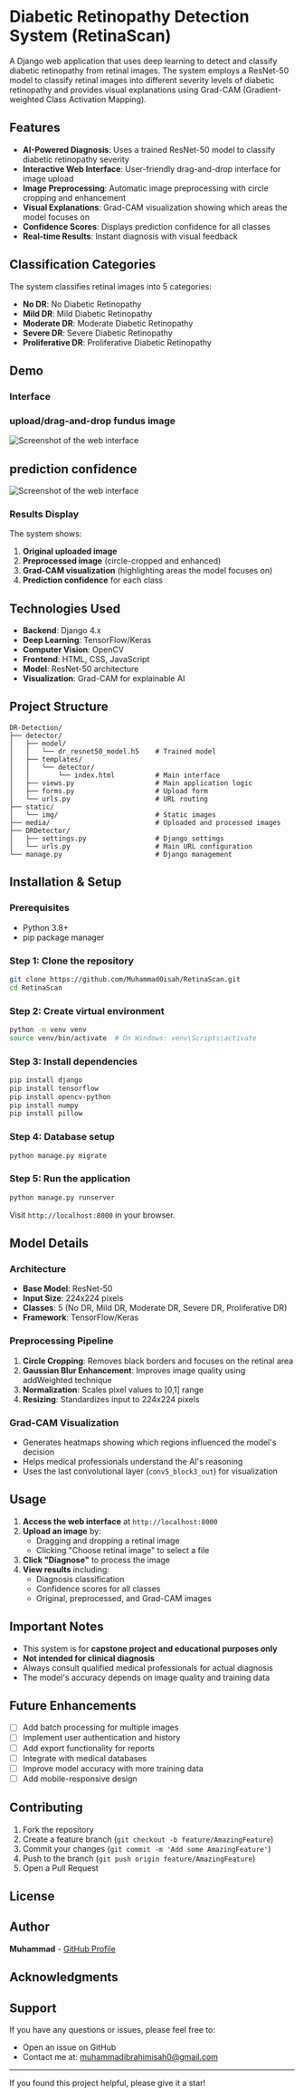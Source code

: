 # Diabetic Retinopathy Detection System (RetinaScan)

A Django web application that uses deep learning to detect and classify diabetic retinopathy from retinal images. The system employs a ResNet-50 model to classify retinal images into different severity levels of diabetic retinopathy and provides visual explanations using Grad-CAM (Gradient-weighted Class Activation Mapping).

##  Features

- **AI-Powered Diagnosis**: Uses a trained ResNet-50 model to classify diabetic retinopathy severity
- **Interactive Web Interface**: User-friendly drag-and-drop interface for image upload
- **Image Preprocessing**: Automatic image preprocessing with circle cropping and enhancement
- **Visual Explanations**: Grad-CAM visualization showing which areas the model focuses on
- **Confidence Scores**: Displays prediction confidence for all classes
- **Real-time Results**: Instant diagnosis with visual feedback

##  Classification Categories

The system classifies retinal images into 5 categories:
- **No DR**: No Diabetic Retinopathy
- **Mild DR**: Mild Diabetic Retinopathy
- **Moderate DR**: Moderate Diabetic Retinopathy  
- **Severe DR**: Severe Diabetic Retinopathy
- **Proliferative DR**: Proliferative Diabetic Retinopathy

##  Demo

### Interface
### upload/drag-and-drop fundus image
![Screenshot of the web interface](static/img/demo-interface.png)
## prediction confidence
![Screenshot of the web interface](static/img/demo-interface2.png)

### Results Display
The system shows:
1. **Original uploaded image**
2. **Preprocessed image** (circle-cropped and enhanced)
3. **Grad-CAM visualization** (highlighting areas the model focuses on)
4. **Prediction confidence** for each class

##  Technologies Used

- **Backend**: Django 4.x
- **Deep Learning**: TensorFlow/Keras
- **Computer Vision**: OpenCV
- **Frontend**: HTML, CSS, JavaScript
- **Model**: ResNet-50 architecture
- **Visualization**: Grad-CAM for explainable AI

##  Project Structure

```
DR-Detection/
├── detector/
│   ├── model/
│   │   └── dr_resnet50_model.h5    # Trained model
│   ├── templates/
│   │   └── detector/
│   │       └── index.html          # Main interface
│   ├── views.py                    # Main application logic
│   ├── forms.py                    # Upload form
│   └── urls.py                     # URL routing
├── static/
│   └── img/                        # Static images
├── media/                          # Uploaded and processed images
├── DRDetector/
│   ├── settings.py                 # Django settings
│   └── urls.py                     # Main URL configuration
└── manage.py                       # Django management
```

##  Installation & Setup

### Prerequisites
- Python 3.8+
- pip package manager

### Step 1: Clone the repository
```bash
git clone https://github.com/Muhammad0isah/RetinaScan.git
cd RetinaScan
```

### Step 2: Create virtual environment
```bash
python -m venv venv
source venv/bin/activate  # On Windows: venv\Scripts\activate
```

### Step 3: Install dependencies
```bash
pip install django
pip install tensorflow
pip install opencv-python
pip install numpy
pip install pillow
```

### Step 4: Database setup
```bash
python manage.py migrate
```

### Step 5: Run the application
```bash
python manage.py runserver
```

Visit `http://localhost:8000` in your browser.

##  Model Details

### Architecture
- **Base Model**: ResNet-50
- **Input Size**: 224x224 pixels
- **Classes**: 5 (No DR, Mild DR, Moderate DR, Severe DR, Proliferative DR)
- **Framework**: TensorFlow/Keras

### Preprocessing Pipeline
1. **Circle Cropping**: Removes black borders and focuses on the retinal area
2. **Gaussian Blur Enhancement**: Improves image quality using addWeighted technique
3. **Normalization**: Scales pixel values to [0,1] range
4. **Resizing**: Standardizes input to 224x224 pixels

### Grad-CAM Visualization
- Generates heatmaps showing which regions influenced the model's decision
- Helps medical professionals understand the AI's reasoning
- Uses the last convolutional layer (`conv5_block3_out`) for visualization

##  Usage

1. **Access the web interface** at `http://localhost:8000`
2. **Upload an image** by:
   - Dragging and dropping a retinal image
   - Clicking "Choose retinal image" to select a file
3. **Click "Diagnose"** to process the image
4. **View results** including:
   - Diagnosis classification
   - Confidence scores for all classes
   - Original, preprocessed, and Grad-CAM images

##  Important Notes

- This system is for **capstone project and educational purposes only**
- **Not intended for clinical diagnosis**
- Always consult qualified medical professionals for actual diagnosis
- The model's accuracy depends on image quality and training data

##  Future Enhancements

- [ ] Add batch processing for multiple images
- [ ] Implement user authentication and history
- [ ] Add export functionality for reports
- [ ] Integrate with medical databases
- [ ] Improve model accuracy with more training data
- [ ] Add mobile-responsive design

##  Contributing

1. Fork the repository
2. Create a feature branch (`git checkout -b feature/AmazingFeature`)
3. Commit your changes (`git commit -m 'Add some AmazingFeature'`)
4. Push to the branch (`git push origin feature/AmazingFeature`)
5. Open a Pull Request

##  License


##  Author

**Muhammad** - [GitHub Profile](https://github.com/Muhammad0isah)

##  Acknowledgments


##  Support

If you have any questions or issues, please feel free to:
- Open an issue on GitHub
- Contact me at: muhammadibrahimisah0@gmail.com

---

If you found this project helpful, please give it a star!
